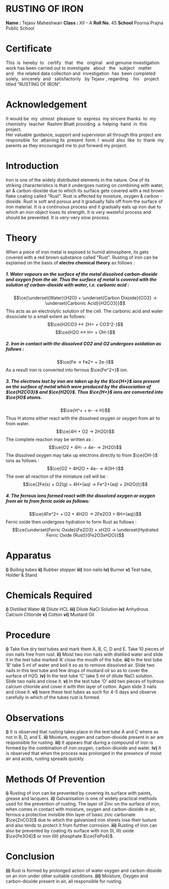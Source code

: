 # RUSTING OF IRON


**Name :** Tejasv Maheshwari
**Class :** XII - A
**Roll No.** 45
**School** Poorna Prajna Public School

# Certificate
This  is  hereby  to   certify   that   the   original   and genuine investigation work has been carried out to investigate   about   the   subject   matter   and   the related data collection and  investigation  has  been completed  solely,  sincerely  and   satisfactorily   by Tejasv , regarding    his    project    titled  “RUSTING OF IRON”. 

# Acknowledgement 
It would be  my  utmost  pleasure  to  express  my sincere thanks  to  my  chemistry  teacher  Rashmi Bhatt providing  a  helping  hand  in  this  project.  
Her valuable guidance, support and supervision all through this project are responsible  for  attaining its  present  form. I  would  also  like  to  thank  my parents as they encouraged me to put forward my project.  


# Introduction
Iron is one of the widely distributed elements in the nature. One of its striking characteristics is that it undergoes rusting on combining with water, air & carbon-dioxide due to which its surface gets covered with a red brown flake coating called "Rust". Rust is affected by moisture, oxygen & carbon - dioxide. Rust is soft and porous and it gradually falls off from the surface of iron material. It is a continuous process and it gradually eats up iron due to which an iron object loses its strength. It is very wasteful process and should be prevented. It is very-very slow process.


# Theory
When a piece of iron metal is exposed to humid atmosphere, its gets covered with a red brown substance called "Rust". Rusting of iron can be explained on the basis of **electro chemical theory** as follows :

##### **1.** Water vapours on the surface of the metal dissolved carbon-dioxide and oxygen from the air. Thus the surface of metal is covered with the solution of carbon-dioxide with water, i.e. carbonic acid :
$$\ce{\underset{Water}{H2O} + \underset{Carbon Dixoide}{CO2} -> \underset{Carbonic Acid}{H2CO3}}$$
This acts as an electrolytic solution of the cell. The carbonic acid and water dissociate to a small extent as follows:
$$\ce{H2CO3 <-> 2H+ + CO3^2-}$$
$$\ce{H2O <-> H+ + OH-}$$


##### **2.** Iron in contact with the dissolved CO2 and O2 undergoes oxidation as follows :
$$\ce{Fe -> Fe2+ + 2e-}$$
As a result iron is converted into ferrous $\ce{Fe^2+}$ ion.


##### **3.** The electrons lost by iron are taken up by the $\ce{H+}$ ions present on the surface of metal which were produced by the dissociation of $\ce{H2CO3}$ and $\ce{H2O}$. Thus $\ce{H+}$ ions are converted into $\ce{H}$ atoms.
$$\ce{H^+ + e- -> H}$$
Thus H atoms either react with the dissolved oxygen or oxygen from air to from water.
$$\ce{4H + O2 -> 2H2O}$$
The complete reaction may be written as : 
$$\ce{O2 + 4H- + 4e- -> 2H2O}$$
The dissolved oxygen may take up electrons directly to from $\ce{OH-}$ ions as follows :
$$\ce{O2 + 4H2O + 4e- -> 4OH-}$$
The over all reaction of the miniature cell will be :
$$\ce{2Fe(s) + O2(g) + 4H+(aq) -> Fe^2+(aq) + 2H2O(l)}$$


##### **4.** The ferrous ions formed react with the dissolved oxygen or oxygen from air to from ferric oxide as follows:
$$\ce{4Fe^2+ + O2 + 4H2O -> 2Fe2O3 + 8H+(aq)}$$
Ferric oxide then undergoes hydration to form Rust as follows :
$$\ce{\underset{Ferric Oxide}{Fe2O3} + xH2O -> \underset{Hydrated Ferric Oxide (Rust)}{Fe2O3xH2O}}$$


# Apparatus
**i)** Boiling tubes
**ii)** Rubber stopper
**iii)** Iron nails
**iv)** Burner
**v)** Test tube, Holder & Stand


# Chemicals Required
**i)** Distilled Water
**ii)** Dilute HCL
**iii)** Dilute NaCl Solution
**iv)** Anhydrous Calcium Chloride
**v)** Cotton
**vi)** Mustard Oil


# Procedure 
**i)** Take five dry test tubes and mark them A, B, C, D and E. Take 10 pieces of iron nails free from rust.
**ii)** Moist two iron nails with distilled water and slide it in the test tube marked ‘A’ close the mouth of the tube.
**iii)** In the test tube ‘B’ take 5 ml of water and boil it so as to remove dissolved air. Slide two nails in this test tube and few drops of mustard oil so as to cover the surface of H2O.
**iv)** In the test tube ‘C’ take 5 ml of dilute NaCl solution. Slide two nails and close it.
**v)** In the test tube ‘O’ add two pieces of hydrous calcium chloride and cover it with thin layer of cotton. Again slide 3 nails and close it.
**vi)** leave these test tubes as such for 4-5 days and observe carefully in which of the tubes rust is formed.


# Observations
**i)** It is observed that rusting takes place in the test tube A and C where as not in B, D, and E.
**ii)** Moisture, oxygen and carbon-dioxide present in air are responsible for rusting.
**iii)** It appears that during a compound of iron is formed by the combination of iron oxygen, carbon-dioxide and water.
**iv)** It is observed that when the process was prolonged in the presence of moist air and acids, rusting spreads quickly.


# Methods Of Prevention 
**i)** Rusting of iron can be prevented by covering its surface with paints, grease and lacquers.
**ii)** Galvanisation is one of widely practical methods used for the prevention of rusting. The layer of Zinc on the surface of iron, when comes in contact with moisture, oxygen and carbon-dioxide in air, ferrous a protective invisible thin layer of basic zinc carbonate $\ce{ZnCO3}$ due to which the galvanised iron sheets lose their lusture and also tends to protect it from further corrosion.
**iii)** Rusting of iron can also be prevented by coating its surface with iron (II, III) oxide $\ce{Fe3O4}$ or iron (III) phosphate $\ce{FePo4}$.


# Conclusion
**(i)** Rust is formed by prolonged action of water oxygen and carbon-dioxide on an iron under other suitable conditions.
**(ii)** Moisture, Oxygen and carbon-dioxide present in air, all responsible for rusting.






